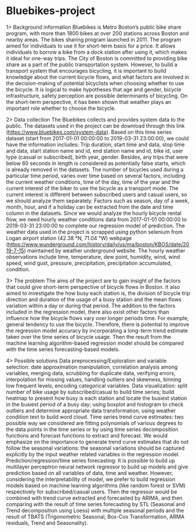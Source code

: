 # Bluebikes-project
1>  Background information Bluebikes is Metro Boston’s public bike share program, with more than 1800 bikes at over 200 stations across Boston and nearby areas. The bikes sharing program launched in 2011. The program aimed for individuals to use it for short-term basis for a price. It allows individuals to borrow a bike from a dock station after using it, which makes it ideal for one-way trips. The City of Boston is committed to providing bike share as a part of the public transportation system. However, to build a transport system that encourages bicycling, it is important to build knowledge about the current bicycle flows, and what factors are involved in the decision-making of potential bicyclists when choosing whether to use the bicycle. It is logical to make hypotheses that age and gender, bicycle infrastructure, safety perception are possible determinants of bicycling. On the short-term perspective, it has been shown that weather plays an important role whether to choose the bicycle.  

2> Data collection The Bluebikes collects and provides system data to the public. The datasets used in the project can be download through this link (https://www.bluebikes.com/system-data). Based on this time series dataset (start from 2017-01-01 00:00:00 to 2019-03-31 23:00:00), we could have the information includes: Trip duration, start time and data, stop time and data, start station name and id, end station name and id, bike id, user type (casual or subscribed), birth year, gender. Besides, any trips that were below 60 seconds in length is considered as potentially false starts, which is already removed in the datasets. The number of bicycles used during a particular time period, varies over time based on several factors, including the current weather conditions, time of the day, time of the year and the current interest of the biker to use the bicycle as a transport mode. The current interest is different between subscribed users and casual users, so we should analyze them separately. Factors such as season, day of a week, month, hour, and if a holiday can be extracted from the date and time column in the datasets. Since we would analyze the hourly bicycle rental flow, we need hourly weather conditions data from 2017-01-01 00:00:00 to 2019-03-31 23:00:00 to complete our regression model of prediction. The weather data used in the project is scrapped using python selenium from Logan airport station (42.38 °N, 71.04 °W) webpage (https://www.wunderground.com/history/daily/us/ma/boston/KBOS/date/2019-7-15) maintained by weather underground website. The hourly weather observations include time, temperature, dew point, humidity, wind, wind speed, wind gust, pressure, precipitation, precipitation accumulated, condition. 

3> The problem The aims of the project are to gain insight of the factors that could give short-term perspective of bicycle flows in Boston. It also aimed to investigate the how busy each station is, the division of bicycle trip direction and duration of the usage of a busy station and the mean flows variation within a day or during that period. The addition to the factors included in the regression model, there also exist other factors than influence how the bicycle flows vary over longer periods time. For example, general tendency to use the bicycle. Therefore, there is potential to improve the regression model accuracy by incorporating a long-term trend estimate taken over the time series of bicycle usage. Then the result from the machine learning algorithm-based regression model should be compared with the time series forecasting-based models. 

4> Possible solutions Data preprocessing/Exploration and variable selection: date approximation manipulation, correlation analysis among variables, merging data, scrubbing for duplicate data, verifying errors, interpolation for missing values, handling outliers and skewness, binning low frequent levels, encoding categorical variables. Data visualization: split number of bike usage by subscribed/casual to build time series; build heatmap to present how busy is each station and locate the busiest station in the busiest period of a busy day; using boxplot and histogram to check outliers and determine appropriate data transformation, using weather condition text to build word cloud. Time series trend curve estimates: two possible way we considered are fitting polynomials of various degrees to the data points in the time series or by using time series decomposition functions and forecast functions to extract and forecast. We would emphasize on the importance to generate trend curve estimates that do not follow the seasonal variations: the seasonal variations should be captured explicitly by the input weather related variables in the regression model. Prediction/regression/time series forecasting: It is possible to build up multilayer perceptron neural network regressor to build up models and give prediction based on all variables of data, time and weather. However, considering the interpretability of model, we prefer to build regression models based on machine learning algorithms (like random forest or SVM) respectively for subscribed/casual users. Then the regressor would be combined with trend curve extracted and forecasted by ARIMA, and then comparing with the result of time series forecasting by STL (Seasonal and Trend decomposition using Loess) with multiple seasonal periods and the result of TBATS (Trigonometric Seasonal, Box-Cox Transformation, ARMA residuals, Trend and Seasonality).
